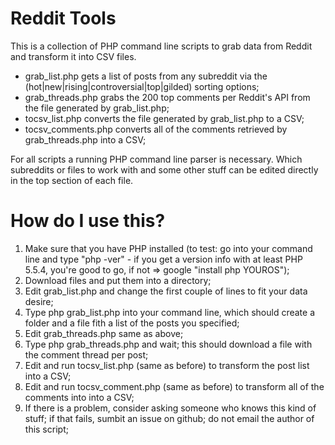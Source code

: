 # Reddit Tools

This is a collection of PHP command line scripts to grab data from Reddit and transform it into CSV files.

* grab_list.php gets a list of posts from any subreddit via the (hot|new|rising|controversial|top|gilded) sorting options;
* grab_threads.php grabs the 200 top comments per Reddit's API from the file generated by grab_list.php;
* tocsv_list.php converts the file generated by grab_list.php to a CSV;
* tocsv_comments.php converts all of the comments retrieved by grab_threads.php into a CSV;

For all scripts a running PHP command line parser is necessary. Which subreddits or files to work with and some other stuff can be edited directly in the top section of each file.

# How do I use this?

1. Make sure that you have PHP installed (to test: go into your command line and type "php -ver" - if you get a version info with at least PHP 5.5.4, you're good to go, if not => google "install php YOUROS");
2. Download files and put them into a directory;
3. Edit grab_list.php and change the first couple of lines to fit your data desire;
4. Type php grab_list.php into your command line, which should create a folder and a file fith a list of the posts you specified;
5. Edit grab_threads.php same as above;
6. Type php grab_threads.php and wait; this should download a file with the comment thread per post; 
7. Edit and run tocsv_list.php (same as before) to transform the post list into a CSV;
8. Edit and run tocsv_comment.php (same as before) to transform all of the comments into into a CSV;
9. If there is a problem, consider asking someone who knows this kind of stuff; if that fails, sumbit an issue on github; do not email the author of this script;
